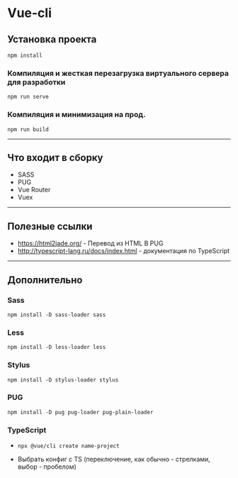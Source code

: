 # Vue-cli

## Установка проекта
```
npm install
```

### Компиляция и жесткая перезагрузка виртуального сервера для разработки
```
npm run serve
```

### Компиляция и минимизация на прод.
```
npm run build
```

***

## Что входит в сборку

- SASS
- PUG
- Vue Router
- Vuex

***

## Полезные ссылки

- <https://html2jade.org/> - Перевод из HTML В PUG
- <http://typescript-lang.ru/docs/index.html> - документация по TypeScript

***
## Дополнительно

### Sass
    npm install -D sass-loader sass
### Less
    npm install -D less-loader less
### Stylus
    npm install -D stylus-loader stylus
### PUG
    npm install -D pug pug-loader pug-plain-loader
### TypeScript
+     npx @vue/cli create name-project
+ Выбрать конфиг с TS (переключение, как обычно - стрелками, выбор - пробелом)
